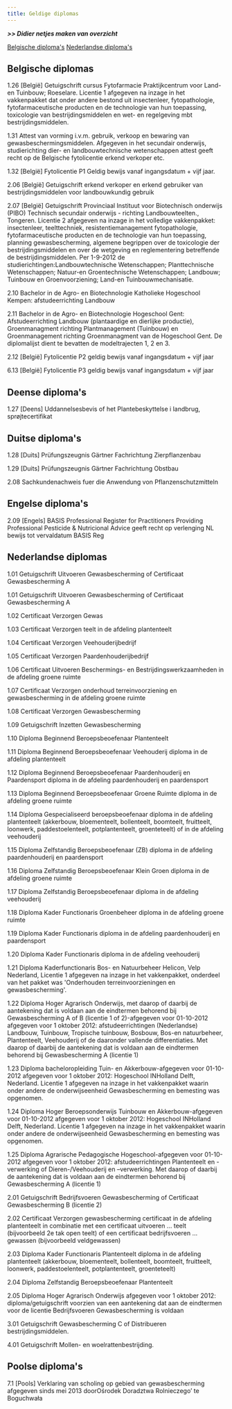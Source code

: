 ```yaml
---
title: Geldige diplomas
---
```


_**\>> Didier netjes maken van overzicht**_

[Belgische diploma's](#belgische-diplomas)
[Nederlandse diploma's](#nederlandse-diplomas)

## Belgische diplomas

1.26 \[België] Getuigschrift cursus Fytofarmacie Praktijkcentrum voor Land- en Tuinbouw; Roeselare. Licentie 1 afgegeven na inzage in het vakkenpakket dat onder andere bestond uit insectenleer, fytopathologie, fytofarmaceutische producten en de technologie van hun toepassing, toxicologie van bestrijdingsmiddelen en wet- en regelgeving mbt bestrijdingsmiddelen.

1.31 Attest van vorming i.v.m. gebruik, verkoop en bewaring van gewasbeschermingsmiddelen. Afgegeven in het secundair onderwijs, studierichting dier- en landbouwtechnische wetenschappen attest geeft recht op de Belgische fytolicentie erkend verkoper etc.

1.32 \[België] Fytolicentie P1 Geldig bewijs vanaf ingangsdatum + vijf jaar.

2.06 \[België] Getuigschrift erkend verkoper en erkend gebruiker van bestrijdingsmiddelen voor landbouwkundig gebruik

2.07 \[België] Getuigschrift Provinciaal Instituut voor Biotechnisch onderwijs (PIBO) Technisch secundair onderwijs - richting Landbouwteelten., Tongeren. Licentie 2 afgegeven na inzage in het volledige vakkenpakket: insectenleer, teelttechniek, resistentiemanagement fytopathologie, fytofarmaceutische producten en de technologie van hun toepassing, planning gewasbescherming, algemene begrippen over de toxicologie der bestrijdingsmiddelen en over de wetgeving en reglementering betreffende de bestrijdingsmiddelen. Per 1-9-2012 de studierichtingen:Landbouwtechnische Wetenschappen; Planttechnische Wetenschappen; Natuur-en Groentechnische Wetenschappen; Landbouw; Tuinbouw en Groenvoorziening; Land-en Tuinbouwmechanisatie.

2.10 Bachelor in de Agro- en Biotechnologie Katholieke Hogeschool Kempen: afstudeerrichting Landbouw

2.11 Bachelor in de Agro- en Biotechnologie Hogeschool Gent: Afstudeerrichting Landbouw (plantaardige en dierlijke productie), Groenmanagment richting Plantmanagement (Tuinbouw) en Groenmanagement richting Groenmanagment van de Hogeschool Gent. De diplomalijst dient te bevatten de modeltrajecten 1, 2 en 3.

2.12 \[België] Fytolicentie P2 geldig bewijs vanaf ingangsdatum + vijf jaar

6.13 \[België] Fytolicentie P3 geldig bewijs vanaf ingangsdatum + vijf jaar

## Deense diploma's

1.27 \[Deens] Uddannelsesbevis of het Plantebeskyttelse i landbrug, sprøjtecertifikat

## Duitse diploma's

1.28 \[Duits] Prüfungszeugnis Gärtner Fachrichtung Zierpflanzenbau

1.29 \[Duits] Prüfungszeugnis Gärtner Fachrichtung Obstbau

2.08 Sachkundenachweis fuer die Anwendung von Pflanzenschutzmitteln

## Engelse diploma's

2.09 \[Engels] BASIS Professional Register for Practitioners Providing Professional Pesticide & Nutricional Advice geeft recht op verlenging NL bewijs tot vervaldatum BASIS Reg

## Nederlandse diplomas

1.01 Getuigschrift Uitvoeren Gewasbescherming of Certificaat Gewasbescherming A

1.01 Getuigschrift Uitvoeren Gewasbescherming of Certificaat Gewasbescherming A

1.02 Certificaat Verzorgen Gewas

1.03 Certificaat Verzorgen teelt in de afdeling plantenteelt

1.04 Certificaat Verzorgen Veehouderijbedrijf

1.05 Certificaat Verzorgen Paardenhouderijbedrijf

1.06 Certificaat Uitvoeren Beschermings- en Bestrijdingswerkzaamheden in de afdeling groene ruimte

1.07 Certificaat Verzorgen onderhoud terreinvoorziening en gewasbescherming in de afdeling groene ruimte

1.08 Certificaat Verzorgen Gewasbescherming

1.09 Getuigschrift Inzetten Gewasbescherming

1.10 Diploma Beginnend Beroepsbeoefenaar Plantenteelt

1.11 Diploma Beginnend Beroepsbeoefenaar Veehouderij diploma in de afdeling plantenteelt

1.12 Diploma Beginnend Beroepsbeoefenaar Paardenhouderij en Paardensport diploma in de afdeling paardenhouderij en paardensport

1.13 Diploma Beginnend Beroepsbeoefenaar Groene Ruimte diploma in de afdeling groene ruimte

1.14 Diploma Gespecialiseerd beroepsbeoefenaar diploma in de afdeling plantenteelt (akkerbouw, bloementeelt, bollenteelt, boomteelt, fruitteelt, loonwerk, paddestoelenteelt, potplantenteelt, groenteteelt) of in de afdeling veehouderij

1.15 Diploma Zelfstandig Beroepsbeoefenaar (ZB) diploma in de afdeling paardenhouderij en paardensport

1.16 Diploma Zelfstandig Beroepsbeoefenaar Klein Groen diploma in de afdeling groene ruimte

1.17 Diploma Zelfstandig Beroepsbeoefenaar diploma in de afdeling veehouderij

1.18 Diploma Kader Functionaris Groenbeheer diploma in de afdeling groene ruimte

1.19 Diploma Kader Functionaris diploma in de afdeling paardenhouderij en paardensport

1.20 Diploma Kader Functionaris diploma in de afdeling veehouderij

1.21 Diploma Kaderfunctionaris Bos- en Natuurbeheer Helicon, Velp Nederland, Licentie 1 afgegeven na inzage in het vakkenpakket, onderdeel van het pakket was 'Onderhouden terreinvoorzieningen en gewasbescherming'.

1.22 Diploma Hoger Agrarisch Onderwijs, met daarop of daarbij de aantekening dat is voldaan aan de eindtermen behorend bij Gewasbescherming A of B (licentie 1 of 2)-afgegeven voor 01-10-2012 afgegeven voor 1 oktober 2012: afstudeerrichtingen (Nederlandse) Landbouw, Tuinbouw, Tropische tuinbouw, Bosbouw, Bos-en natuurbeheer, Plantenteelt, Veehouderij of de daaronder vallende differentiaties. Met daarop of daarbij de aantekening dat is voldaan aan de eindtermen behorend bij Gewasbescherming A (licentie 1)

1.23 Diploma bacheloropleiding Tuin- en Akkerbouw-afgegeven voor 01-10-2012 afgegeven voor 1 oktober 2012: Hogeschool INHolland Delft, Nederland. Licentie 1 afgegeven na inzage in het vakkenpakket waarin onder andere de onderwijseenheid Gewasbescherming en bemesting was opgenomen.

1.24 Diploma Hoger Beroepsonderwijs Tuinbouw en Akkerbouw-afgegeven voor 01-10-2012 afgegeven voor 1 oktober 2012: Hogeschool INHolland Delft, Nederland. Licentie 1 afgegeven na inzage in het vakkenpakket waarin onder andere de onderwijseenheid Gewasbescherming en bemesting was opgenomen.

1.25 Diploma Agrarische Pedagogische Hogeschool-afgegeven voor 01-10-2012 afgegeven voor 1 oktober 2012: afstudeerrichtingen Plantenteelt en -verwerking of Dieren-/Veehouderij en –verwerking. Met daarop of daarbij de aantekening dat is voldaan aan de eindtermen behorend bij Gewasbescherming A (licentie 1)

2.01 Getuigschrift Bedrijfsvoeren Gewasbescherming of Certificaat Gewasbescherming B (licentie 2)

2.02 Certificaat Verzorgen gewasbescherming certificaat in de afdeling plantenteelt in combinatie met een certificaat uitvoeren … teelt (bijvoorbeeld 2e tak open teelt) of een certificaat bedrijfsvoeren … gewassen (bijvoorbeeld veldgewassen)

2.03 Diploma Kader Functionaris Plantenteelt diploma in de afdeling plantenteelt (akkerbouw, bloementeelt, bollenteelt, boomteelt, fruitteelt, loonwerk, paddestoelenteelt, potplantenteelt, groenteteelt)

2.04 Diploma Zelfstandig Beroepsbeoefenaar Plantenteelt

2.05 Diploma Hoger Agrarisch Onderwijs afgegeven voor 1 oktober 2012: diploma/getuigschrift voorzien van een aantekening dat aan de eindtermen voor de licentie Bedrijfsvoeren Gewasbescherming is voldaan

3.01 Getuigschrift Gewasbescherming C of Distribueren bestrijdingsmiddelen.

4.01 Getuigschrift Mollen- en woelrattenbestrijding.

## Poolse diploma's

7.1 \[Pools] Verklaring van scholing op gebied van gewasbescherming afgegeven sinds mei 2013 doorOśrodek Doradztwa Rolnieczego’ te Boguchwała

<link-container>
<link-button link='{"name": "Welke licentie heb ik nodig?","url": "/licenties/welke-licentie-heb-ik-nodig"}' />
</link-container>
